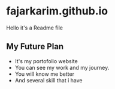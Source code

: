 # fajarkarim.github.io
Hello it's a Readme file

## My Future Plan
* It's my portofolio website
* You can see my work and my journey.
* You will know me better
* And several skill that i have
